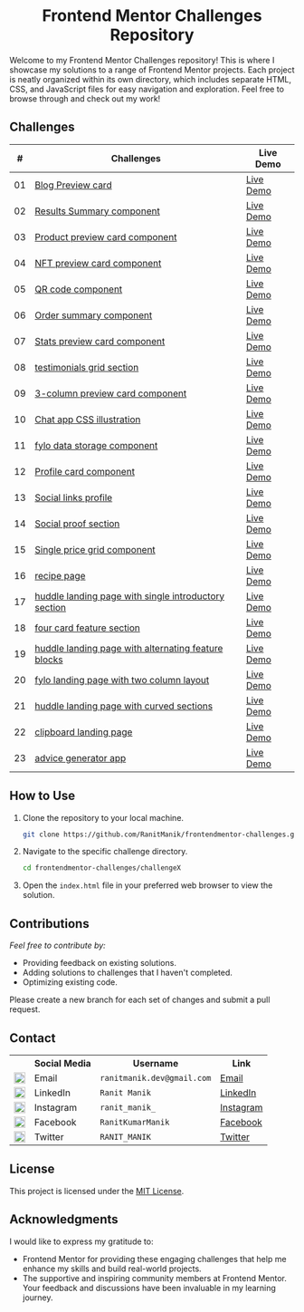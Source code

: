<div align="center">
   <h1>Frontend Mentor Challenges Repository</h1>
</div>

Welcome to my Frontend Mentor Challenges repository! This is where I showcase my solutions to a range of Frontend Mentor
projects. Each project is neatly organized within its own directory, which includes separate HTML, CSS, and JavaScript
files for easy navigation and exploration. Feel free to browse through and check out my work!

## Challenges

| #  | Challenges                                                                                                                    | Live Demo                                                                                                                                                    |
|:--:|-------------------------------------------------------------------------------------------------------------------------------|--------------------------------------------------------------------------------------------------------------------------------------------------------------|
| 01 | [Blog Preview card](FrontendMentor01—Blog-preview-card)                                                                       | [Live Demo](https://ranitmanik.github.io/frontendmentor-challenges/FrontendMentor01%E2%80%94Blog-preview-card/index.html)                                    |
| 02 | [Results Summary component](FrontendMentor02—Results-summary-component)                                                       | [Live Demo](https://ranitmanik.github.io/frontendmentor-challenges/FrontendMentor02%E2%80%94Results-summary-component/index.html)                            |
| 03 | [Product preview card component](FrontendMentor03—Product-preview-card-component)                                             | [Live Demo](https://ranitmanik.github.io/frontendmentor-challenges/FrontendMentor03%E2%80%94Product-preview-card-component/index.html)                       |
| 04 | [NFT preview card component](FrontendMentor04—nft-preview-card-component)                                                     | [Live Demo](https://ranitmanik.github.io/frontendmentor-challenges/FrontendMentor04%E2%80%94nft-preview-card-component/index.html)                           |
| 05 | [QR code component](FrontendMentor05—QR%20code%20component)                                                                   | [Live Demo](https://ranitmanik.github.io/frontendmentor-challenges/FrontendMentor05%E2%80%94QR%20code%20component/index.html)                                |
| 06 | [Order summary component](FrontendMentor06—Order-summary-component)                                                           | [Live Demo](https://ranitmanik.github.io/frontendmentor-challenges/FrontendMentor06%E2%80%94Order-summary-component/index.html)                              |
| 07 | [Stats preview card component](FrontendMentor07—stats-preview-card-component)                                                 | [Live Demo](https://ranitmanik.github.io/frontendmentor-challenges/FrontendMentor07%E2%80%94stats-preview-card-component/index.html)                         |
| 08 | [testimonials grid section](FrontendMentor08—testimonials-grid-section)                                                       | [Live Demo](https://ranitmanik.github.io/frontendmentor-challenges/FrontendMentor08%E2%80%94testimonials-grid-section/index.html)                            |
| 09 | [3-column preview card component](FrontendMentor09—3-column-preview-card-component)                                           | [Live Demo](https://ranitmanik.github.io/frontendmentor-challenges/FrontendMentor09%E2%80%943-column-preview-card-component/index.html)                      |
| 10 | [Chat app CSS illustration](FrontendMentor10—chat-app-css-illustration)                                                       | [Live Demo](https://ranitmanik.github.io/frontendmentor-challenges/FrontendMentor10%E2%80%94chat-app-css-illustration/index.html)                            |
| 11 | [fylo data storage component](FrontendMentor11—fylo-data-storage-component)                                                   | [Live Demo](https://ranitmanik.github.io/frontendmentor-challenges/FrontendMentor11%E2%80%94fylo-data-storage-component/index.html)                          |
| 12 | [Profile card component](FrontendMentor12—profile-card-component)                                                             | [Live Demo](https://ranitmanik.github.io/frontendmentor-challenges/FrontendMentor12%E2%80%94profile-card-component/index.html)                               |
| 13 | [Social links profile](FrontendMentor13—social-links-profile)                                                                 | [Live Demo](https://ranitmanik.github.io/frontendmentor-challenges/FrontendMentor13%E2%80%94social-links-profile/index.html)                                 |
| 14 | [Social proof section](FrontendMentor14—social-proof-section)                                                                 | [Live Demo](https://ranitmanik.github.io/frontendmentor-challenges/FrontendMentor14%E2%80%94social-proof-section/index.html)                                 |
| 15 | [Single price grid component](FrontendMentor15—single-price-grid-component)                                                   | [Live Demo](https://ranitmanik.github.io/frontendmentor-challenges/FrontendMentor15%E2%80%94single-price-grid-component/index.html)                          |
| 16 | [recipe page](FrontendMentor16—recipe-page)                                                                                   | [Live Demo](https://ranitmanik.github.io/frontendmentor-challenges/FrontendMentor16%E2%80%94recipe-page/index.html)                                          |
| 17 | [huddle landing page with single introductory section](FrontendMentor17—huddle-landing-page-with-single-introductory-section) | [Live Demo](https://ranitmanik.github.io/frontendmentor-challenges/FrontendMentor17%E2%80%94huddle-landing-page-with-single-introductory-section/index.html) |
| 18 | [four card feature section](FrontendMentor18—four-card-feature-section)                                                       | [Live Demo](https://ranitmanik.github.io/frontendmentor-challenges/FrontendMentor18%E2%80%94four-card-feature-section/index.html)                            |
| 19 | [huddle landing page with alternating feature blocks](FrontendMentor19—huddle-landing-page-with-alternating-feature-blocks)   | [Live Demo](https://ranitmanik.github.io/frontendmentor-challenges/FrontendMentor19%E2%80%94huddle-landing-page-with-alternating-feature-blocks/index.html)  |
| 20 | [fylo landing page with two column layout](FrontendMentor20—fylo-landing-page-with-two-column-layout)                         | [Live Demo](https://ranitmanik.github.io/frontendmentor-challenges/FrontendMentor20—fylo-landing-page-with-two-column-layout/index.html)                     |
| 21 | [huddle landing page with curved sections](FrontendMentor21—huddle-landing-page-with-curved-sections)                         | [Live Demo](https://ranitmanik.github.io/frontendmentor-challenges/FrontendMentor21—huddle-landing-page-with-curved-sections/index.html)                     |
| 22 | [clipboard landing page](FrontendMentor22—clipboard-landing-page)                                                             | [Live Demo](https://ranitmanik.github.io/frontendmentor-challenges/FrontendMentor22—clipboard-landing-page/index.html)                                       |
| 23 | [advice generator app](FrontendMentor23—advice-generator-app)                                                                 | [Live Demo](https://ranitmanik.github.io/frontendmentor-challenges/FrontendMentor23—advice-generator-app/index.html)                                         |

## How to Use

1. Clone the repository to your local machine.
   ```bash
   git clone https://github.com/RanitManik/frontendmentor-challenges.git
   ```

2. Navigate to the specific challenge directory.
   ```bash
   cd frontendmentor-challenges/challengeX
   ```

3. Open the `index.html` file in your preferred web browser to view the solution.

## Contributions

_Feel free to contribute by:_

- Providing feedback on existing solutions.
- Adding solutions to challenges that I haven't completed.
- Optimizing existing code.

Please create a new branch for each set of changes and submit a pull request.

## Contact

<table>
  <tr>
    <th></th>
    <th>Social Media</th>
    <th>Username</th>
    <th>Link</th>
  </tr>
  <tr>
    <td><img src="https://cdn4.iconfinder.com/data/icons/social-media-logos-6/512/112-gmail_email_mail-512.png" width="20" /></td>
    <td>Email</td>
    <td><code>ranitmanik.dev@gmail.com</code></td>
    <td><a href="mailto:ranitmanik.dev@gmail.com" target="_blank">Email</a></td>
  </tr>
  <tr>
    <td><img src="https://upload.wikimedia.org/wikipedia/commons/thumb/c/ca/LinkedIn_logo_initials.png/480px-LinkedIn_logo_initials.png" width="20" /></td>
    <td>LinkedIn</td>
    <td><code>Ranit Manik</code></td>
    <td><a href="https://www.linkedin.com/in/ranit-manik/" target="_blank">LinkedIn</a></td>
  </tr>
  <tr>
    <td><img src="https://upload.wikimedia.org/wikipedia/commons/thumb/a/a5/Instagram_icon.png/600px-Instagram_icon.png" width="20" /></td>
    <td>Instagram</td>
    <td><code>ranit_manik_</code></td>
    <td><a href="https://www.instagram.com/ranit_manik_/" target="_blank">Instagram</a></td>
  </tr>
  <tr>
    <td><img src="https://upload.wikimedia.org/wikipedia/commons/6/6c/Facebook_Logo_2023.png" width="20" /></td>
    <td>Facebook</td>
    <td><code>RanitKumarManik</code></td>
    <td><a href="https://www.facebook.com/RanitKumarManik/" target="_blank">Facebook</a></td>
  </tr>
  <tr>
    <td><img src="https://upload.wikimedia.org/wikipedia/commons/thumb/6/6f/Logo_of_Twitter.svg/512px-Logo_of_Twitter.svg.png" width="20" /></td>
    <td>Twitter</td>
    <td><code>RANIT_MANIK</code></td>
    <td><a href="https://twitter.com/RANIT_MANIK" target="_blank">Twitter</a></td>
  </tr>
</table>

## License

This project is licensed under the [MIT License](LICENSE).

## Acknowledgments

I would like to express my gratitude to:

- Frontend Mentor for providing these engaging challenges that help me enhance my skills and build real-world projects.
- The supportive and inspiring community members at Frontend Mentor. Your feedback and discussions have been invaluable
  in my learning journey.
